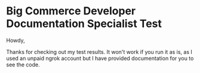 # Big Commerce Developer Documentation Specialist Test

Howdy,

Thanks for checking out my test results. It won't work if you run it as is, as I used an unpaid ngrok account but I have provided documentation for you to see the code.
